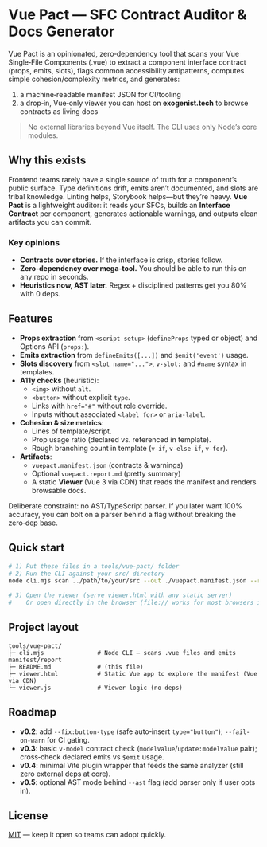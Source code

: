 # Vue Pact — SFC Contract Auditor & Docs Generator

Vue Pact is an opinionated, zero‑dependency tool that scans your Vue Single‑File Components (.vue) to extract a component interface contract (props, emits, slots), flags common accessibility antipatterns, computes simple cohesion/complexity metrics, and generates:

1. a machine‑readable manifest JSON for CI/tooling
2. a drop‑in, Vue‑only viewer you can host on **exogenist.tech** to browse contracts as living docs

> No external libraries beyond Vue itself. The CLI uses only Node’s core modules.

## Why this exists

Frontend teams rarely have a single source of truth for a component’s public surface. Type definitions drift, emits aren’t documented, and slots are tribal knowledge. Linting helps, Storybook helps—but they’re heavy. **Vue Pact** is a lightweight auditor: it reads your SFCs, builds an **Interface Contract** per component, generates actionable warnings, and outputs clean artifacts you can commit.

### Key opinions

- **Contracts over stories.** If the interface is crisp, stories follow.
- **Zero‑dependency over mega‑tool.** You should be able to run this on any repo in seconds.
- **Heuristics now, AST later.** Regex + disciplined patterns get you 80% with 0 deps.

## Features

- **Props extraction** from `<script setup>` (`defineProps` typed or object) and Options API (`props:`).
- **Emits extraction** from `defineEmits([...])` and `$emit('event')` usage.
- **Slots discovery** from `<slot name="...">`, `v-slot:` and `#name` syntax in templates.
- **A11y checks** (heuristic):
  - `<img>` without `alt`.
  - `<button>` without explicit `type`.
  - Links with `href="#"` without role override.
  - Inputs without associated `<label for>` or `aria-label`.
- **Cohesion & size metrics**:
  - Lines of template/script.
  - Prop usage ratio (declared vs. referenced in template).
  - Rough branching count in template (`v-if`, `v-else-if`, `v-for`).
- **Artifacts**:
  - `vuepact.manifest.json` (contracts & warnings)
  - Optional `vuepact.report.md` (pretty summary)
  - A static **Viewer** (Vue 3 via CDN) that reads the manifest and renders browsable docs.

Deliberate constraint: no AST/TypeScript parser. If you later want 100% accuracy, you can bolt on a parser behind a flag without breaking the zero‑dep base.

## Quick start

```bash
# 1) Put these files in a tools/vue-pact/ folder
# 2) Run the CLI against your src/ directory
node cli.mjs scan ../path/to/your/src --out ./vuepact.manifest.json --report ./vuepact.report.md

# 3) Open the viewer (serve viewer.html with any static server)
#    Or open directly in the browser (file:// works for most browsers if CORS allows fetch of local file).
```

## Project layout

```
tools/vue-pact/
├─ cli.mjs               # Node CLI — scans .vue files and emits manifest/report
├─ README.md             # (this file)
├─ viewer.html           # Static Vue app to explore the manifest (Vue via CDN)
└─ viewer.js             # Viewer logic (no deps)
```

## Roadmap

- **v0.2**: add `--fix:button-type` (safe auto‑insert `type="button"`); `--fail-on-warn` for CI gating.
- **v0.3**: basic `v-model` contract check (`modelValue`/`update:modelValue` pair); cross‑check declared emits vs `$emit` usage.
- **v0.4**: minimal Vite plugin wrapper that feeds the same analyzer (still zero external deps at core).
- **v0.5**: optional AST mode behind `--ast` flag (add parser only if user opts in).

## License

[MIT](LICENSE) — keep it open so teams can adopt quickly.
